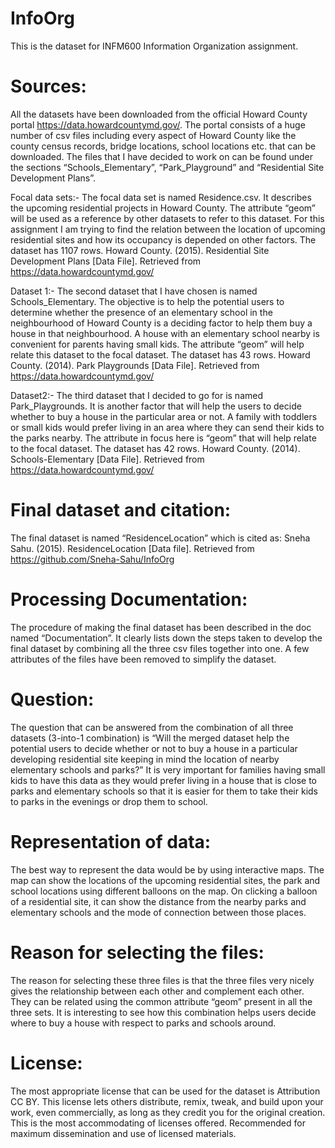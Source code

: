 # InfoOrg
This is the dataset for INFM600 Information Organization assignment. 
# Sources:
All the datasets have been downloaded from the official Howard County portal https://data.howardcountymd.gov/. The portal consists of a huge number of csv files including every aspect of Howard County like the county census records, bridge locations, school locations etc. that can be downloaded. The files that I have decided to work on can be found under the sections “Schools_Elementary”, “Park_Playground” and “Residential Site Development Plans”. 

Focal data sets:-
The focal data set is named Residence.csv. It describes the upcoming residential projects in Howard County. The attribute “geom” will be used as a reference by other datasets to refer to this dataset. For this assignment I am trying to find the relation between the location of upcoming residential sites and how its occupancy is depended on other factors. The dataset has 1107 rows.
Howard County. (2015). Residential Site Development Plans [Data File]. Retrieved from https://data.howardcountymd.gov/ 

Dataset 1:-
The second dataset that I have chosen is named Schools_Elementary. The objective is to help the potential users to determine whether the presence of an elementary school in the neighbourhood of Howard County is a deciding factor to help them buy a house in that neighbourhood. A house with an elementary school nearby is convenient for parents having small kids. The attribute “geom” will help relate this dataset to the focal dataset. The dataset has 43 rows.
Howard County. (2014). Park Playgrounds [Data File]. Retrieved from https://data.howardcountymd.gov/

Dataset2:-
The third dataset that I decided to go for is named Park_Playgrounds. It is another factor that will help the users to decide whether to buy a house in the particular area or not. A family with toddlers or small kids would prefer living in an area where they can send their kids to the parks nearby. The attribute in focus here is “geom” that will help relate to the focal dataset. The dataset has 42 rows.
Howard County. (2014). Schools-Elementary [Data File]. Retrieved from https://data.howardcountymd.gov/

# Final dataset and citation:
The final dataset is named “ResidenceLocation” which is cited as:
Sneha Sahu. (2015). ResidenceLocation [Data file]. Retrieved from https://github.com/Sneha-Sahu/InfoOrg

# Processing Documentation:
The procedure of making the final dataset has been described in the doc named “Documentation”. It clearly lists down the steps taken to develop the final dataset by combining all the three csv files together into one. A few attributes of the files have been removed to simplify the dataset.  

# Question:
The question that can be answered from the combination of all three datasets (3-into-1 combination) is “Will the merged dataset help the potential users to decide whether or not to buy a house in a particular developing residential site keeping in mind the location of nearby elementary schools and parks?” It is very important for families having small kids to have this data as they would prefer living in a house that is close to parks and elementary schools so that it is easier for them to take their kids to parks in the evenings or drop them to school. 

# Representation of data:
The best way to represent the data would be by using interactive maps. The map can show the locations of the upcoming residential sites, the park and school locations using different balloons on the map. On clicking a balloon of a residential site, it can show the distance from the nearby parks and elementary schools and the mode of connection between those places.  

# Reason for selecting the files:
The reason for selecting these three files is that the three files very nicely gives the relationship between each other and complement each other. They can be related using the common attribute “geom” present in all the three sets. It is interesting to see how this combination helps users decide where to buy a house with respect to parks and schools around.

# License: 
The most appropriate license that can be used for the dataset is Attribution CC BY. This license lets others distribute, remix, tweak, and build upon your work, even commercially, as long as they credit you for the original creation. This is the most accommodating of licenses offered. Recommended for maximum dissemination and use of licensed materials.
